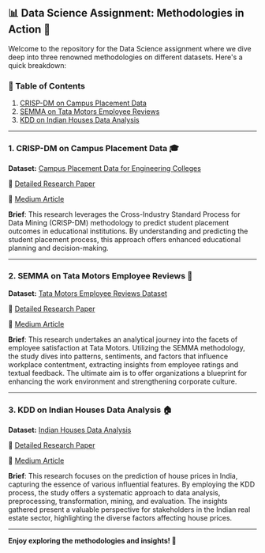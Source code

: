 ## 📊 Data Science Assignment: Methodologies in Action 🚀

Welcome to the repository for the Data Science assignment where we dive deep into three renowned methodologies on different datasets. Here's a quick breakdown:

### 📌 Table of Contents

1. [CRISP-DM on Campus Placement Data](#crisp-dm)
2. [SEMMA on Tata Motors Employee Reviews](#semma)
3. [KDD on Indian Houses Data Analysis](#kdd)

---

### 1. CRISP-DM on Campus Placement Data 🎓 


**Dataset:** [Campus Placement Data for Engineering Colleges](https://www.kaggle.com/datasets/chandhurubaskar/campus-placement-data-for-engineering-colleges)

📄 [Detailed Research Paper](./CRISPDM/CRISPDM.pdf)

📖 [Medium Article](https://medium.com/@aagamshah0812/enhancing-educational-planning-predicting-student-placement-using-crisp-dm-and-data-science-8db6a112b250)

**Brief**: This research leverages the Cross-Industry Standard Process for Data Mining (CRISP-DM) methodology to predict student placement outcomes in educational institutions. By understanding and predicting the student placement process, this approach offers enhanced educational planning and decision-making.

---

### 2. SEMMA on Tata Motors Employee Reviews 🚗 


**Dataset:** [Tata Motors Employee Reviews Dataset](https://www.kaggle.com/datasets/manishkr1754/tata-motors-employee-reviews-dataset?rvi=1)

📄 [Detailed Research Paper](./SEMMA/SEMMA.pdf)

📖 [Medium Article](https://medium.com/@aagamshah0812/decoding-employee-satisfaction-an-analytical-expedition-with-semma-methodology-49fa1bdba073)

**Brief**: This research undertakes an analytical journey into the facets of employee satisfaction at Tata Motors. Utilizing the SEMMA methodology, the study dives into patterns, sentiments, and factors that influence workplace contentment, extracting insights from employee ratings and textual feedback. The ultimate aim is to offer organizations a blueprint for enhancing the work environment and strengthening corporate culture.

---

### 3. KDD on Indian Houses Data Analysis 🏠 
  

**Dataset:** [Indian Houses Data Analysis](https://www.kaggle.com/datasets/aemyjutt/indianhousesdataanalysis)

📄 [Detailed Research Paper](./KDD/KDD.pdf)

📖 [Medium Article](https://medium.com/@aagamshah0812/demystifying-indian-house-prices-a-deep-dive-with-the-kdd-process-402789e63b7)

**Brief**: This research focuses on the prediction of house prices in India, capturing the essence of various influential features. By employing the KDD process, the study offers a systematic approach to data analysis, preprocessing, transformation, mining, and evaluation. The insights gathered present a valuable perspective for stakeholders in the Indian real estate sector, highlighting the diverse factors affecting house prices.

---

**Enjoy exploring the methodologies and insights! 🌟**
